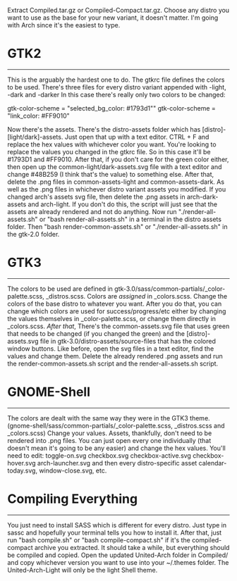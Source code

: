 Extract Compiled.tar.gz or Compiled-Compact.tar.gz. Choose any distro you want to use as the base for your
new variant, it doesn't matter. I'm going with Arch since it's the easiest to type.

# GTK2
----------
This is the arguably the hardest one to do.
The gtkrc file defines the colors to be used.
There's three files for every distro variant appended with -light, -dark and -darker
In this case there's really only two colors to be changed:

gtk-color-scheme = "selected_bg_color: #1793d1""
gtk-color-scheme = "link_color: #FF9010"

Now there's the assets.
There's the distro-assets folder which has [distro]-[light/dark]-assets.
Just open that up with a text editor. CTRL + F and replace the hex values with whichever color you want.
You're looking to replace the values you changed in the gtkrc file. So in this case it'll be #1793D1 and #FF9010.
After that, if you don't care for the green color either, then open up the common-light/dark-assets.svg file with
a text editor and change #48B259 (I think that's the value) to something else. After that, delete the .png files
in common-assets-light and common-assets-dark. As well as the .png files in whichever distro variant assets
you modified. If you changed arch's assets svg file, then delete the .png assets in arch-dark-assets and arch-light.
If you don't do this, the script will just see that the assets are already rendered and not do anything. Now run
"./render-all-assets.sh" or "bash render-all-assets.sh" in a terminal in the distro assets folder.
Then "bash render-common-assets.sh" or "./render-all-assets.sh" in the gtk-2.0 folder.

# GTK3
----------
The colors to be used are defined in gtk-3.0/sass/common-partials/_color-palette.scss, _distros.scss.
Colors are *assigned* in _colors.scss. Change the colors of the base distro to whatever you want.
After you do that, you can change which colors are used for success/progress/etc either by changing the values themselves in
_color-palette.scss, or change them directly in _colors.scss.
*After that*, There's the common-assets.svg file that uses green that needs to be changed (if you changed the green) and
the [distro]-assets.svg file in gtk-3.0/distro-assets/source-files that has the colored window buttons.
Like before, open the svg files in a text editor, find the values and change them.
Delete the already rendered .png assets and run the render-common-assets.sh script and the render-all-assets.sh script.

# GNOME-Shell
----------
The colors are dealt with the same way they were in the GTK3 theme. (gnome-shell/sass/common-partials/_color-palette.scss,
_distros.scss and _colors.scss) Change your values. Assets, thankfully, don't need to be rendered into .png files. You can just open every one individually (that doesn't mean it's going to be any easier) and change the hex values. You'll need to edit:
toggle-on.svg
checkbox.svg
checkbox-active.svg
checkbox-hover.svg
arch-launcher.svg
and then every distro-specific asset calendar-today.svg, window-close.svg, etc.

# Compiling Everything
----------
You just need to install SASS which is different for every distro. Just type in sassc and hopefully your terminal tells you
how to install it. After that, just run "bash compile.sh" or "bash compile-compact.sh" if it's the compiled-compact archive you extracted.
It should take a while, but everything should be compiled and copied. Open the updated United-Arch folder in Compiled/ and copy
whichever version you want to use into your ~/.themes folder. The United-Arch-Light will only be the light Shell theme.
